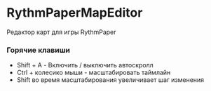 # RythmPaperMapEditor

Редактор карт для игры RythmPaper

### Горячие клавиши
- Shift + A - Включить / выключить автоскролл
- Ctrl + колесико мыши - масштабировать таймлайн
- Shift во время масштабирования увеличивает шаг изменения
